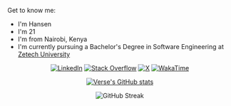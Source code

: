 Get to know me:
 - I'm Hansen
 - I'm 21
 - I'm from Nairobi, Kenya
 - I'm currently pursuing a Bachelor's Degree in Software Engineering at [Zetech University](https://www.zetech.ac.ke/)

<div align=center>

  [![LinkedIn](https://img.shields.io/badge/Linkedin-black?&logo=linkedin&style=for-the-badge&logoColor=0b62c3)](https://www.linkedin.com/in/samm-hansen/)
  [![Stack Overflow](https://img.shields.io/badge/-Stackoverflow-black?style=for-the-badge&logo=stack-overflow)](https://stackoverflow.com/users/23392679/w-t-hansen)
  [![X](https://img.shields.io/badge/X-black?style=for-the-badge&logo=x)](https://x.com/t4m4r4x)
  [![WakaTime](https://img.shields.io/badge/WakaTime-000000?style=for-the-badge&logo=WakaTime&logoColor=white)](https://wakatime.com/@sammhansen)

  <div>
     <a href="https://github.com/sammhansen/github-readme-stats">
       <img src="https://github-readme-stats.vercel.app/api?username=sammhansen&theme=vision-friendly-dark&bg_color=00000000&hide_border=true&custom_title=%20" alt="Verse's GitHub stats"/>
     </a>
  </div>

  ![GitHub Streak](https://streak-stats.demolab.com?user=sammhansen&theme=dark)
</div>
